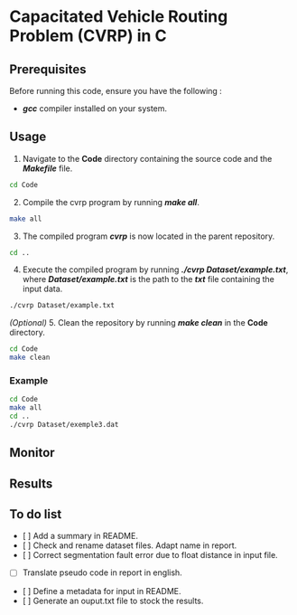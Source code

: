 # Capacitated Vehicle Routing Problem (CVRP) in C #

## Prerequisites ##

Before running this code, ensure you have the following :

- ***gcc*** compiler installed on your system.

## Usage ##


1. Navigate to the **Code** directory containing the source code and the ***Makefile*** file.
```bash
cd Code
```
2. Compile the cvrp program by running ***make all***.
```bash
make all
```
3. The compiled program ***cvrp*** is now located in the parent repository.
```bash
cd ..
```
4. Execute the compiled program by running ***./cvrp Dataset/example.txt***, where ***Dataset/example.txt*** is the path to the ***txt*** file containing the input data.
```bash
./cvrp Dataset/example.txt
```
*(Optional)* 5. Clean the repository by running ***make clean*** in the **Code** directory.

```bash
cd Code
make clean
```

### Example ###

```bash
cd Code
make all
cd ..
./cvrp Dataset/exemple3.dat
```

## Monitor ##

## Results ##

## To do list ##

- [ ] Add a summary in README.
- [ ] Check and rename dataset files. Adapt name in report.
- [ ] Correct segmentation fault error due to float distance in input file.
- [ ] Translate pseudo code in report in english.
- [ ] Define a metadata for input in README.
- [ ] Generate an ouput.txt file to stock the results.
